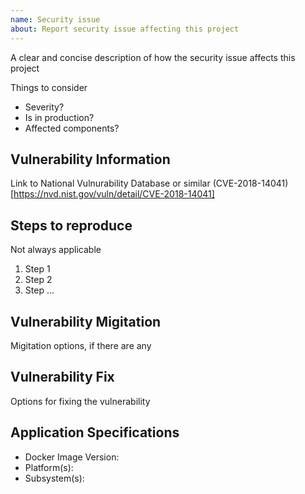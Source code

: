 ```yaml
---
name: Security issue
about: Report security issue affecting this project
---
```


A clear and concise description of how the security issue affects this project

Things to consider
 * Severity?
 * Is in production?
 * Affected components?

## Vulnerability Information
Link to National Vulnurability Database or similar (CVE-2018-14041)[https://nvd.nist.gov/vuln/detail/CVE-2018-14041]

## Steps to reproduce
Not always applicable
 1. Step 1
 2. Step 2
 3. Step ...

## Vulnerability Migitation
Migitation options, if there are any

## Vulnerability Fix
Options for fixing the vulnerability

## Application Specifications

- Docker Image Version:
- Platform(s):
- Subsystem(s):
